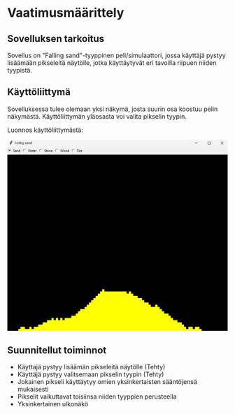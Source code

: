 # Vaatimusmäärittely

## Sovelluksen tarkoitus

Sovellus on "Falling sand"-tyyppinen peli/simulaattori, jossa käyttäjä pystyy lisäämään pikseleitä näytölle, jotka käyttäytyvät eri tavoilla riipuen niiden tyypistä.

## Käyttöliittymä

Sovelluksessa tulee olemaan yksi näkymä, josta suurin osa koostuu pelin näkymästä. Käyttöliittymän yläosasta voi valita pikselin tyypin.

Luonnos käyttöliittymästä:

![](./kuvat/luonnos.png)

## Suunnitellut toiminnot

- Käyttajä pystyy lisäämän pikseleitä näytölle (Tehty)
- Käyttäjä pystyy valitsemaan pikselin tyypin (Tehty)
- Jokainen pikseli käyttäytyy omien yksinkertaisten sääntöjensä mukaisesti
- Pikselit vaikuttavat toisiinsa niiden tyyppien perusteella
- Yksinkertainen ulkonäkö




